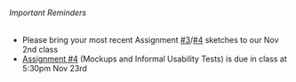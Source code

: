 ###### Important Reminders

* Please bring your most recent Assignment [#3](https://canvas.sfu.ca/courses/22099/assignments/112758)/[#4](https://canvas.sfu.ca/courses/22099/assignments/112759) sketches to our Nov 2nd class
* [Assignment #4](https://canvas.sfu.ca/courses/22099/assignments/112759) (Mockups and Informal Usability Tests) is due in class at 5:30pm Nov 23rd
